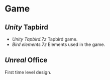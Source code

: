 # Game
## *Unity* Tapbird
* *Unity Tapbird.7z* Tapbird game.
* *Bird elements.7z* Elements used in the game.
## *Unreal* Office
First time level design.
